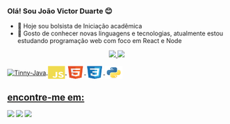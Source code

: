 ### Olá! Sou João Victor Duarte 😊
- 🔭 Hoje sou bolsista de Iniciação acadêmica
- 🌱 Gosto de conhecer novas linguagens e tecnologias, atualmente estou estudando programação web com foco em React e Node
<div align="center">
  <a href="https://github.com/SrTinny">
  <img height="180em" src="https://github-readme-stats.vercel.app/api?username=SrTinny&show_icons=true&theme=dracula&include_all_commits=true&count_private=true"/>
  <img height="180em" src="https://github-readme-stats.vercel.app/api/top-langs/?username=SrTinny&layout=compact&langs_count=7&theme=dracula"/>
</div>
  
<div style="display: inline_block"><br>
  <img align="center" alt="Tinny-Java" height="30" width="40" src="https://cdn.jsdelivr.net/gh/devicons/devicon/icons/java/java-original.svg">
  <img align="center" alt="Tinny-Js" height="30" width="40" src="https://raw.githubusercontent.com/devicons/devicon/master/icons/javascript/javascript-plain.svg">
  <img align="center" alt="Tinny-HTML" height="30" width="40" src="https://raw.githubusercontent.com/devicons/devicon/master/icons/html5/html5-original.svg">
  <img align="center" alt="Tinny-CSS" height="30" width="40" src="https://raw.githubusercontent.com/devicons/devicon/master/icons/css3/css3-original.svg">
  <img align="center" alt="Tinny-Python" height="30" width="40" src="https://raw.githubusercontent.com/devicons/devicon/master/icons/python/python-original.svg">
</div>
  
  ##
 
<h2>encontre-me em: </h2>
<div> 
  <a href="https://www.instagram.com/sr.tinny" target="_blank"><img src="https://img.shields.io/badge/-Instagram-%23E4405F?style=for-the-badge&logo=instagram&logoColor=white" target="_blank"></a>
  <a href = "mailto:joaovictorcardosoduartejoao@gmail.com"><img src="https://img.shields.io/badge/-Gmail-%23333?style=for-the-badge&logo=gmail&logoColor=white" target="_blank"></a>
  <a href="https://www.linkedin.com/in/joao-victor-duarte-0b0bbb240" target="_blank"><img src="https://img.shields.io/badge/-LinkedIn-%230077B5?style=for-the-badge&logo=linkedin&logoColor=white" target="_blank"></a> 
 
</div>
